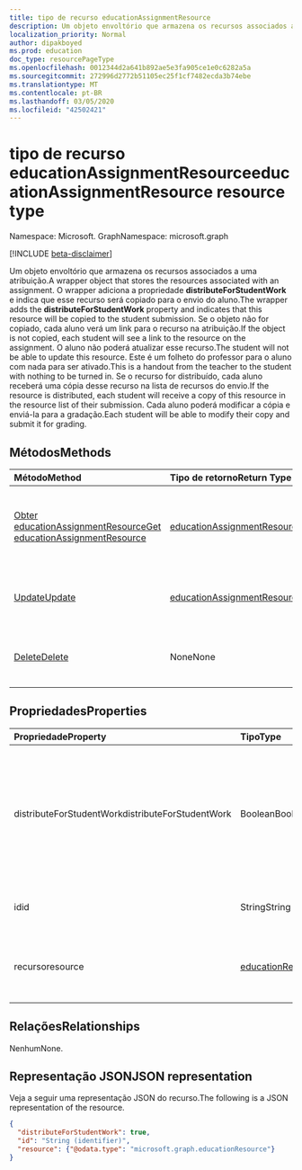 ```yaml
---
title: tipo de recurso educationAssignmentResource
description: Um objeto envoltório que armazena os recursos associados a uma atribuição. O wrapper adiciona a propriedade **distributeForStudentWork** e indica que este recurso irá
localization_priority: Normal
author: dipakboyed
ms.prod: education
doc_type: resourcePageType
ms.openlocfilehash: 0012344d2a641b892ae5e3fa905ce1e0c6282a5a
ms.sourcegitcommit: 272996d2772b51105ec25f1cf7482ecda3b74ebe
ms.translationtype: MT
ms.contentlocale: pt-BR
ms.lasthandoff: 03/05/2020
ms.locfileid: "42502421"
---
```

# <a name="educationassignmentresource-resource-type"></a><span data-ttu-id="facb8-104">tipo de recurso educationAssignmentResource</span><span class="sxs-lookup"><span data-stu-id="facb8-104">educationAssignmentResource resource type</span></span>

<span data-ttu-id="facb8-105">Namespace: Microsoft. Graph</span><span class="sxs-lookup"><span data-stu-id="facb8-105">Namespace: microsoft.graph</span></span>

[!INCLUDE [beta-disclaimer](../../includes/beta-disclaimer.md)]

<span data-ttu-id="facb8-106">Um objeto envoltório que armazena os recursos associados a uma atribuição.</span><span class="sxs-lookup"><span data-stu-id="facb8-106">A wrapper object that stores the resources associated with an assignment.</span></span> <span data-ttu-id="facb8-107">O wrapper adiciona a propriedade **distributeForStudentWork** e indica que esse recurso será copiado para o envio do aluno.</span><span class="sxs-lookup"><span data-stu-id="facb8-107">The wrapper adds the **distributeForStudentWork** property and indicates that this resource will be copied to the student submission.</span></span>  <span data-ttu-id="facb8-108">Se o objeto não for copiado, cada aluno verá um link para o recurso na atribuição.</span><span class="sxs-lookup"><span data-stu-id="facb8-108">If the object is not copied, each student will see a link to the resource on the assignment.</span></span> <span data-ttu-id="facb8-109">O aluno não poderá atualizar esse recurso.</span><span class="sxs-lookup"><span data-stu-id="facb8-109">The student will not be able to update this resource.</span></span> <span data-ttu-id="facb8-110">Este é um folheto do professor para o aluno com nada para ser ativado.</span><span class="sxs-lookup"><span data-stu-id="facb8-110">This is a handout from the teacher to the student with nothing to be turned in.</span></span> <span data-ttu-id="facb8-111">Se o recurso for distribuído, cada aluno receberá uma cópia desse recurso na lista de recursos do envio.</span><span class="sxs-lookup"><span data-stu-id="facb8-111">If the resource is distributed, each student will receive a copy of this resource in the resource list of their submission.</span></span> <span data-ttu-id="facb8-112">Cada aluno poderá modificar a cópia e enviá-la para a gradação.</span><span class="sxs-lookup"><span data-stu-id="facb8-112">Each student will be able to modify their copy and submit it for grading.</span></span>


## <a name="methods"></a><span data-ttu-id="facb8-113">Métodos</span><span class="sxs-lookup"><span data-stu-id="facb8-113">Methods</span></span>

| <span data-ttu-id="facb8-114">Método</span><span class="sxs-lookup"><span data-stu-id="facb8-114">Method</span></span>           | <span data-ttu-id="facb8-115">Tipo de retorno</span><span class="sxs-lookup"><span data-stu-id="facb8-115">Return Type</span></span>    |<span data-ttu-id="facb8-116">Descrição</span><span class="sxs-lookup"><span data-stu-id="facb8-116">Description</span></span>|
|:---------------|:--------|:----------|
|[<span data-ttu-id="facb8-117">Obter educationAssignmentResource</span><span class="sxs-lookup"><span data-stu-id="facb8-117">Get educationAssignmentResource</span></span>](../api/educationassignmentresource-get.md) | [<span data-ttu-id="facb8-118">educationAssignmentResource</span><span class="sxs-lookup"><span data-stu-id="facb8-118">educationAssignmentResource</span></span>](educationassignmentresource.md) |<span data-ttu-id="facb8-119">Ler propriedades e relações de um objeto **educationAssignmentResource** .</span><span class="sxs-lookup"><span data-stu-id="facb8-119">Read properties and relationships of an **educationAssignmentResource** object.</span></span>|
|[<span data-ttu-id="facb8-120">Update</span><span class="sxs-lookup"><span data-stu-id="facb8-120">Update</span></span>](../api/educationassignmentresource-update.md) | [<span data-ttu-id="facb8-121">educationAssignmentResource</span><span class="sxs-lookup"><span data-stu-id="facb8-121">educationAssignmentResource</span></span>](educationassignmentresource.md) |<span data-ttu-id="facb8-122">Atualize um objeto **educationAssignmentResource** .</span><span class="sxs-lookup"><span data-stu-id="facb8-122">Update an **educationAssignmentResource** object.</span></span> |
|[<span data-ttu-id="facb8-123">Delete</span><span class="sxs-lookup"><span data-stu-id="facb8-123">Delete</span></span>](../api/educationassignmentresource-delete.md) | <span data-ttu-id="facb8-124">None</span><span class="sxs-lookup"><span data-stu-id="facb8-124">None</span></span> |<span data-ttu-id="facb8-125">Excluir um objeto **educationAssignmentResource** .</span><span class="sxs-lookup"><span data-stu-id="facb8-125">Delete an **educationAssignmentResource** object.</span></span> |

## <a name="properties"></a><span data-ttu-id="facb8-126">Propriedades</span><span class="sxs-lookup"><span data-stu-id="facb8-126">Properties</span></span>
| <span data-ttu-id="facb8-127">Propriedade</span><span class="sxs-lookup"><span data-stu-id="facb8-127">Property</span></span>     | <span data-ttu-id="facb8-128">Tipo</span><span class="sxs-lookup"><span data-stu-id="facb8-128">Type</span></span>   |<span data-ttu-id="facb8-129">Descrição</span><span class="sxs-lookup"><span data-stu-id="facb8-129">Description</span></span>|
|:---------------|:--------|:----------|
|<span data-ttu-id="facb8-130">distributeForStudentWork</span><span class="sxs-lookup"><span data-stu-id="facb8-130">distributeForStudentWork</span></span>|<span data-ttu-id="facb8-131">Boolean</span><span class="sxs-lookup"><span data-stu-id="facb8-131">Boolean</span></span>|<span data-ttu-id="facb8-132">Indica se esse recurso deve ser copiado para cada aluno enviado para modificação e envio.</span><span class="sxs-lookup"><span data-stu-id="facb8-132">Indicates whether this resource should be copied to each student submission for modification and submission.</span></span>|
|<span data-ttu-id="facb8-133">id</span><span class="sxs-lookup"><span data-stu-id="facb8-133">id</span></span>|<span data-ttu-id="facb8-134">String</span><span class="sxs-lookup"><span data-stu-id="facb8-134">String</span></span>| <span data-ttu-id="facb8-135">ID desse recurso.</span><span class="sxs-lookup"><span data-stu-id="facb8-135">ID of this resource.</span></span> <span data-ttu-id="facb8-136">Somente leitura.</span><span class="sxs-lookup"><span data-stu-id="facb8-136">Read-only.</span></span>|
|<span data-ttu-id="facb8-137">recurso</span><span class="sxs-lookup"><span data-stu-id="facb8-137">resource</span></span>|[<span data-ttu-id="facb8-138">educationResource</span><span class="sxs-lookup"><span data-stu-id="facb8-138">educationResource</span></span>](educationresource.md)|<span data-ttu-id="facb8-139">Objeto de recurso que foi associado a essa atribuição.</span><span class="sxs-lookup"><span data-stu-id="facb8-139">Resource object that has been associated with this assignment.</span></span>|

## <a name="relationships"></a><span data-ttu-id="facb8-140">Relações</span><span class="sxs-lookup"><span data-stu-id="facb8-140">Relationships</span></span>
<span data-ttu-id="facb8-141">Nenhum</span><span class="sxs-lookup"><span data-stu-id="facb8-141">None.</span></span>


## <a name="json-representation"></a><span data-ttu-id="facb8-142">Representação JSON</span><span class="sxs-lookup"><span data-stu-id="facb8-142">JSON representation</span></span>

<span data-ttu-id="facb8-143">Veja a seguir uma representação JSON do recurso.</span><span class="sxs-lookup"><span data-stu-id="facb8-143">The following is a JSON representation of the resource.</span></span>

<!-- {
  "blockType": "resource",
  "optionalProperties": [

  ],
  "@odata.type": "microsoft.graph.educationAssignmentResource"
}-->

```json
{
  "distributeForStudentWork": true,
  "id": "String (identifier)",
  "resource": {"@odata.type": "microsoft.graph.educationResource"}
}

```

<!-- uuid: 8fcb5dbc-d5aa-4681-8e31-b001d5168d79
2015-10-25 14:57:30 UTC -->
<!--
{
  "type": "#page.annotation",
  "description": "educationAssignmentResource resource",
  "keywords": "",
  "section": "documentation",
  "tocPath": "",
  "suppressions": []
}
-->
